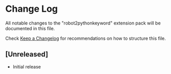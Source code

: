 # Change Log

All notable changes to the "robot2pythonkeyword" extension pack will be documented in this file.

Check [Keep a Changelog](http://keepachangelog.com/) for recommendations on how to structure this file.

## [Unreleased]

- Initial release
